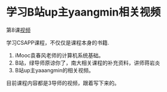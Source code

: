 # 学习B站up主yaangmin相关视频

第8课[视频](https://www.bilibili.com/video/BV1WK41137JT)

学习CSAPP课程，不仅仅是课程本身的书籍.

1. iMooc袁春风老师的计算机系统基础。
2. B站，绿导师原谅你了，南大相关课程的补充资料，讲师蒋岩炎
3. B站up主yaaangmin的相关视频。

目前课程内容都是3导师的视频，跟着写下来的。




